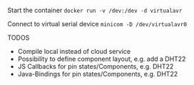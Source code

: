 
Start the container
```docker run -v /dev:/dev -d virtualavr```

Connect to virtual serial device
```minicom -D /dev/virtualavr0```

TODOS
- Compile local instead of cloud service
- Possibility to define component layout, e.g. add a DHT22
- JS Callbacks for pin states/Components, e.g. DHT22
- Java-Bindings for pin states/Components, e.g. DHT22

